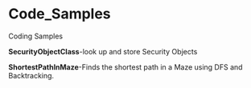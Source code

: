 # Code_Samples
Coding Samples 

**SecurityObjectClass**-look up and store Security Objects

**ShortestPathInMaze**-Finds the shortest path in a Maze using DFS and Backtracking. 
